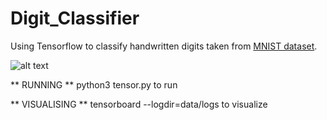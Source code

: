 # Digit_Classifier

Using Tensorflow to classify handwritten digits taken from [MNIST dataset](http://yann.lecun.com/exdb/mnist/).

![alt text](http://dataaspirant.com/wp-content/uploads/2017/05/Mnist-database-hand-written-digits.png "MNIST dataset")

** RUNNING **
python3 tensor.py to run

** VISUALISING **
tensorboard --logdir=data/logs to visualize
